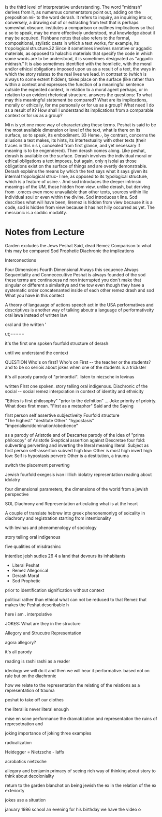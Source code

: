 is the third level of interpretative understanding. The word "midrash" derives from it, as numerous commentators point out, adding on the preposition mi- to the word derash. It refers to inquiry, an inquiring into or, conversely, a drawing out of or extracting from text that is perhaps somewhat obscure. institutes a comparison or outlines implications so that a so to speak, may be more effectively understood, mul knowledge about il may be acquired. Fishbane notes that also refers to the formal, compositional, stylistic casts in which a text works, for example, its tropological structure.32 Since it sometimes involves narrative or aggadic materials, as opposed to halachic materials that specify the code in which some words are to be understood, it is sometimes designated as "aggadic midrash." It is also sometimes identified with the homiletic, with the moral and/or ethical obligations imposed upon us as a result of a text, the ways in which the story relates to the real lives we lead. In contrast to (which is always to some extent hidden), takes place on the surface (like rather than within a context and expresses the function of a meaningful sentence outside the expected context, in relation to a moral agent perhaps, or in relation to an evident rhetorical structure. answers the questions: To what may this meaningful statement be compared? What are its implications, morally or ethically, for me personally or for us as a group? What need I do as a result of it? How shall I understand its implications from a comparable context or for us as a group?

Mi n is yet one more way of characterizing these terms. Peshat is said to be the most available dimension or level of the text, what is there on its surface, so to speak, its embodiment. 33 Heme.·, by contrast, concerns the allusions a text makes, its hints, its intertextuality with other texts (their traces in this n s i, concealed from first glance, and yet necessary if meaning is to be engendered). Then derash comes along. Like peshat, derash is available on the surface. Derash involves the individual moral or ethical obligations a text imposes, but again, only η isolai as those obligations exist on the surface of things and are overtly demonstrable. Derash explains the means by which the text says what it says given its internal tropological struc- I me, as opposed to its typological structure, which is a feature of usine.·. And sod introduces the deeper intrinsic meanings of the UM, those hidden from view, unlike derash, but deriving from ·.omccs even more unavailable than other texts, sources within Ilie individual soul or even within the divine. Sod introduces t line. Sod describes what will have been, liremez is hidden from view because it is a code, sod is hidden from view because it has not hilly occurred as yet. The messianic is a soddic modality.

# Notes from Lecture

Garden excludes the Jews
Peshat Said, dead
Remez
Comparison to what this may be compared
Sod Prophetic Diachronic the implications

Interconections

Four Dimensions
Fourth Dimensional
Always this sequence
Always
Sequentiality and Connececultive
Peshat is always founded of the sod
these terms are continuousa nd non interrupted
you don't make that singular or different
a similaritya
and the tow
even though they have a systematic order
concatenanted inside of each other
remez drash and sod
What you have in this contect

A theory of langauage of actions
speech act in the USA
performatives and descriptives
is another way of talking aboutr
a language of performativeity
oral lawa
instead of written law

oral and the written '

ut;=====

it's the first one spoken
fourfold structure of derash

until we understand the context

QUESTION
Who's on first?
Who's on First -- the teacher or the students? and to be so seriois about jokes when one of the students is a trickster

it's all parody parody of "primordial". listen to niezsche in levinas

written FIrst one spoken.
story telling oral indigenous.
Diachronic of the social -- social remez interpolation in context of identity and ethnicity

"Ethics is first philosophy"
"prior to the defnition" ...
Joke priority of prioirty. What does first mean. "First as a metaphor" Said and the Saying

first person self assertive subjectiveity
Fourfold structure  
"The highest" "destitute Other" "hypostasis" "imperialism/domination/obedience"

as a parody of Aristotle and of Descartes
parody of the idea of "prima philosopy" of Aristotle
Skeptical assertion against Descretae
four fold: subverting perverting and inverting the literal meaning
literal: Subject as first person self-assertion
subvert high low: Other is most high
invert high low: Self is hypostasis
pervert: Other is a destitution, a trauma

switch the placement
perverting

Jewish fourfold exegesis
ivan iilllich idolatry
representation
reading about idolatry

four dimensional parameters, the dimensions of the world from a jewish perspective

SOL
Diachrony and Representation articulating what is at the heart

A couple of
translate hebrew into greek
phenonemonlyg of soicality in diachrony and registration
starting from intentionality

with levinas and phenomenology of sociology

story telling oral indigenous

five qualities of misdrashinc

interdisc jeish sudies 26 4
a land that devours its inhabitants

- Literal Peshat
- Remez Allegorical
- Derash Moral
- Sod Prophetic

prior to identification
signification without context

political rather than ethical
what can not be reduced to that
Remez that makes the Peshat describable
h

here i am . interpolative

JOKES: What are they in the structure

Allegory and Strucutre
Representation

agora allegory?

it's all parody

reading is rashi
rashi as a reader

ideology
we will do it and then we will hear it
performative. based not on rule but on the diachronic

how we relate to the representation the relating of the relations
as a representation of trauma

peshat to take off our clothes

the literal is never literal enough

mise en scne performance
the dramatization and representaiton
the ruins of represetnation and

joking
importance of joking
three examples

radicalization

Heidegger = Nietzsche - laffs

acrobatics nietzsche

allegory and benjamin
primacy of seeing
rich way of thinking about story to think about decoloniality

return to the garden
blanchot on being jewish the ex in the relation of the ex exteriorty

jokes use a situation

january 1986 school an evening for his birthday we have the video o
